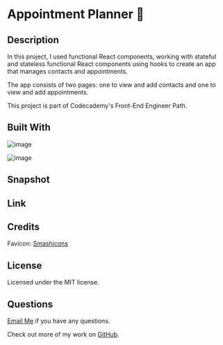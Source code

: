 # Appointment Planner 📆

## Description  
In this project, I used functional React components, working with stateful and stateless functional React components using hooks to create an app that manages contacts and appointments. 

The app consists of two pages: one to view and add contacts and one to view and add appointments.

This project is part of Codecademy's Front-End Engineer Path. 

## Built With 

![image](https://img.shields.io/badge/React-20232A?style=for-the-badge&logo=react&logoColor=61DAFB)

![image](https://img.shields.io/badge/React_Router-CA4245?style=for-the-badge&logo=react-router&logoColor=white)

## Snapshot

## Link 

## Credits

Favicon: 
[Smashicons](https://www.flaticon.com/authors/smashicons)

## License
Licensed under the MIT license.

## Questions 
[Email Me](Chloe.a.harris17@gmail.com) if you have any questions.

Check out more of my work on [GitHub](https://github.com/chloeharris1).
